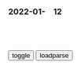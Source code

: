 ### 2022-01-　12

```note
```

<table id="tbc" style="white-space:pre-wrap">
</table>
<button onclick="toggleb()">toggle</button>
<button onclick="loadparse()">loadparse</button>
<br>
<!-- 🌸<br>🍅-　-🍑<hr>🍀 -->
<pre>
<textarea rows="30" cols="100" style="display: none" id="tar">

<font size="2"><b>
12军扩军9000，邓xp却指着肖永银批评：没有rm，哪有你解f军</b></font><br>
https://mbd.baidu.com/newspage/data/landingsuper?context=%7B%22nid%22%3A%22news_8939633268510046269%22%7D&n_type=-1&p_from=-1

<font size="1" style="color:#DCDCDC"><b>2022/1/12 下午11:08:25</b></font><br>

<font size="2"><b>
肖申克救赎：瑞德再次申请假释，如今说出内心的想法，反而通过了,影视,犯罪片,好看视频</b></font><br>
https://haokan.baidu.com/v?vid=2310756615943814867&sfrom=baidu-feed

对我来说那只是个虚词，z客发明出来的词。好让你们这种穿西装打领带的年轻人有活可干。

那个年轻的犯下重罪的蠢孩子，我想和他谈谈人生道理，告诉他善恶是非。但我不能，因为那个孩子早就不见了，只剩下这位耄耋老人孤身一人，我必须得接受现实。改过自新，都是胡说八道的。

<font size="1" style="color:#DCDCDC"><b>2022/1/12 下午10:56:25</b></font><br>

<font size="2"><b>
英议员称大型犬碳排相当于一辆SUV，呼吁改养、共享小型犬被批</b></font><br>
https://mbd.baidu.com/newspage/data/landingsuper?context=%7B%22nid%22%3A%22news_9641766164215973537%22%7D&n_type=-1&p_from=-1

<font size="1" style="color:#DCDCDC"><b>2022/1/12 下午10:46:36</b></font><br>

<font size="2"><b>
嫡长子继承制：宗法制的核心，却被别有用心者曲解为长房继承制</b></font><br>
https://mbd.baidu.com/newspage/data/landingsuper?context=%7B%22nid%22%3A%22news_9629449336158593450%22%7D&n_type=-1&p_from=-1

<font size="1" style="color:#DCDCDC"><b>2022/1/12 下午10:46:25</b></font><br>

<font size="2"><b>
就因为偷了个懒，杭州这户人家损失惨重……</b></font><br>
https://mbd.baidu.com/newspage/data/landingsuper?context=%7B%22nid%22%3A%22news_9558481770633050171%22%7D&n_type=-1&p_from=-1

https://pics3.baidu.com/feed/279759ee3d6d55fbb573230275e8f94321a4ddb4.jpeg
https://pics3.baidu.com/feed/279759ee3d6d55fbb573230275e8f94321a4ddb4.jpeg?token=54cddda37710b5d7b6b2c5b6e540cf62
http://pic.rmb.bdstatic.com/bjh/news/5fe9b35c53016fda4347606b856bdf42.gif

<font size="1" style="color:#DCDCDC"><b>2022/1/12 下午10:44:35</b></font><br>

<font size="2"><b>
郑州“最惨火锅店”半年停业3次亏几十万！老板11行海报道尽辛酸</b></font><br>
https://mbd.baidu.com/newspage/data/landingsuper?context=%7B%22nid%22%3A%22news_9563367553446412996%22%7D&n_type=-1&p_from=-1

https://pics4.baidu.com/feed/0823dd54564e925862ca5f12d1ce6951cdbf4e22.jpeg
https://pics4.baidu.com/feed/0823dd54564e925862ca5f12d1ce6951cdbf4e22.jpeg?token=3242226d44d87e0b046763796236317d

<font size="1" style="color:#DCDCDC"><b>2022/1/12 下午10:35:26</b></font><br>

<font size="2"><b>
原来，古人的衣服长这样！</b></font><br>
https://mbd.baidu.com/newspage/data/landingsuper?context=%7B%22nid%22%3A%22news_8954920388586003179%22%7D&n_type=-1&p_from=-1

https://pics3.baidu.com/feed/0eb30f2442a7d93310a9105d340c661a73f00168.jpeg
https://pics3.baidu.com/feed/0eb30f2442a7d93310a9105d340c661a73f00168.jpeg?token=fcbe84d8eaa173e38fd133a4646db26b

https://pics2.baidu.com/feed/1b4c510fd9f9d72a93b2251f716d9f3d359bbbab.jpeg
https://pics2.baidu.com/feed/1b4c510fd9f9d72a93b2251f716d9f3d359bbbab.jpeg?token=a75751c25fa3b060c4201df17f6e9e84

<font size="1" style="color:#DCDCDC"><b>2022/1/12 下午9:15:03</b></font><br>

<font size="2"><b>
《昭和米g物语》专访：讲好zg故事，不一定要讲zg的故事</b></font><br>
https://mbd.baidu.com/newspage/data/landingsuper?context=%7B%22nid%22%3A%22news_9456521518942771530%22%7D&n_type=-1&p_from=-1

<font size="1" style="color:#DCDCDC"><b>2022/1/12 下午9:12:57</b></font><br>

<font size="2"><b>
人间丨90后小伙写趣味对联走红：曾是半导体工程师，最忙时一天写数百副收入过万</b></font><br>
https://mbd.baidu.com/newspage/data/landingsuper?context=%7B%22nid%22%3A%22news_9516909996052939945%22%7D&n_type=-1&p_from=-1

“初见时见色起意，再遇时一见倾心”

早上不起晚上不睡，一到期末啥也不会。（g旗）啊对对对，开摆。
https://pics1.baidu.com/feed/faedab64034f78f06f2a81da015bb25cb3191c6d.jpeg
https://pics1.baidu.com/feed/faedab64034f78f06f2a81da015bb25cb3191c6d.jpeg?token=176a57a30e6add4c3ec33f90a9cd2059

曾梦想仗剑走天涯，因没钱取消原计划。
https://pics7.baidu.com/feed/8644ebf81a4c510f9353047c18339d24d52aa5b1.jpeg
https://pics7.baidu.com/feed/8644ebf81a4c510f9353047c18339d24d52aa5b1.jpeg?token=00fd2dbff2ce0f21e1aa437176023dcf

<font size="1" style="color:#DCDCDC"><b>2022/1/12 下午9:08:02</b></font><br>

<font size="4"><b>
梁启超：zg文化与印度文化</b></font><br>
https://m.thepaper.cn/baijiahao_16242683

不曾有多少礼物孝敬哥哥，却是老哥哥给我们那份贵重礼物，真叫我们永世不能忘记。

一、教给我们知道有绝对的自由

二、教给我们知道有绝对的爱

<font size="1" style="color:#DCDCDC"><b>2022/1/12 下午8:40:28</b></font><br>

<font size="2"><b>
肖申克救赎：靠着曾经伪造的身份，监狱长的财产现在全是安迪的了,影视,犯罪片,好看视频</b></font><br>
https://haokan.baidu.com/v?vid=11197799385626218863&sfrom=baidu-feed

肖申克监狱，贪污，谋杀。

主的审判，迅速降临。

<font size="1" style="color:#DCDCDC"><b>2022/1/12 下午8:15:26</b></font><br>

<font size="2"><b>
年底了如何优雅地摸鱼？6款神器直呼“丧心病狂”</b></font><br>
https://mbd.baidu.com/newspage/data/landingsuper?context=%7B%22nid%22%3A%22news_9436911072007047911%22%7D&n_type=-1&p_from=-1

https://pics0.baidu.com/feed/7dd98d1001e939014224a9b62981e2ee37d1968e.jpeg?token=f47e1e810f8939a330820983de58b862
https://pics0.baidu.com/feed/7dd98d1001e939014224a9b62981e2ee37d1968e.jpeg
https://pics0.baidu.com/feed/7dd98d1001e939014224a9b62981e2ee37d1968e.jpeg?token=f47e1e810f8939a330820983de58b862.jpg

<font size="1" style="color:#DCDCDC"><b>2022/1/12 下午8:32:00</b></font><br>

<font size="2"><b>
河n一医生冒充“道上的兄弟”，编造密接者信息敲诈羊肉汤馆50万</b></font><br>
https://baijiahao.baidu.com/s?id=1721721213879153594&wfr=spider&for=pc

<font size="1" style="color:#DCDCDC"><b>2022/1/12 下午8:18:03</b></font><br>

<font size="2"><b>
河n确诊为何仍在增加？河南y情最新消息今天：河n新增本土118例安阳65例</b></font><br>
https://baijiahao.baidu.com/s?id=1721737761955332812&wfr=spider&for=pc

<font size="1" style="color:#DCDCDC"><b>2022/1/12 下午5:20:02</b></font><br>

<font size="2"><b>
河n一临床检验中心区域负责人实施引起病d传播行为被立案</b></font><br>
https://baijiahao.baidu.com/s?id=1721737094656831049&wfr=spider&for=pc

<font size="1" style="color:#DCDCDC"><b>2022/1/12 下午5:02:54</b></font><br>

<font size="2"><b>
【朗報】ヒロアカの麗日お茶子ちゃん、クリスマスコスプレをするwwwwwww - ３次エロ画像 - エロ画像</b></font><br>
https://ja.porn-images-xxx.com/image/good-newshiroakas-reika-ochako-chan-wwww-cosplaying-christmas/

https://static10.porn-images-xxx.com/upload/20220111/1021/1045312/1.jpg
https://static10.porn-images-xxx.com/upload/20220111/1021/1045312/2.jpg
https://static10.porn-images-xxx.com/upload/20220111/1021/1045312/3.jpg
https://static10.porn-images-xxx.com/upload/20220111/1021/1045312/6.jpg

<font size="1" style="color:#DCDCDC"><b>2022/1/12 下午2:27:08</b></font><br>

<font size="2"><b>
程序员写程序时头顶冒烟，白烟缭绕向上缓慢腾起：CPU在燃烧,科学,科普,好看视频</b></font><br>
https://haokan.baidu.com/v?vid=2886126672945062682&sfrom=baidu-feed

<font size="1" style="color:#DCDCDC"><b>2022/1/12 下午2:03:43</b></font><br>

<font size="2"><b>
凡事千万不要只看表面，否则，结局肯定会很惨！一部反思动画,动漫,欧美动漫,好看视频</b></font><br>
https://haokan.baidu.com/v?vid=6949031987461375042&sfrom=baidu-feed

<font size="1" style="color:#DCDCDC"><b>2022/1/12 下午1:59:54</b></font><br>

<font size="2"><b>
败家：男子当年被打断右手，苦练五年练成左手，结果又被打断了,影视,动作片,好看视频</b></font><br>
https://haokan.baidu.com/v?vid=3274280365247477244&sfrom=baidu-feed

<font size="1" style="color:#DCDCDC"><b>2022/1/12 下午1:58:07</b></font><br>

<font size="2"><b>
教主：张无忌成明教教主，直接摧毁明教神功，野心初显！,影视,武侠片,好看视频</b></font><br>
https://haokan.baidu.com/v?vid=17410754413645831400&sfrom=baidu-feed

越聪明的人，就越惹人讨厌。

<font size="1" style="color:#DCDCDC"><b>2022/1/12 下午12:06:54</b></font><br>

<font size="2"><b>
12年来爱娃常被希特勒羞辱，作为补偿，希特勒决定在死前与她结婚,历史,世界历史,好看视频</b></font><br>
https://haokan.baidu.com/v?vid=5469926423364290535&sfrom=baidu-feed

爱娃常常被希特勒羞辱，但爱娃却仍然保持着对他的绝对忠诚。a龖龖囗

对于希特勒来说爱娃不过是个可爱的小玩意，她缺乏逻辑性，头脑愚笨，只是长得漂亮而已。

在第二次世界大战开战前的日子里，希特勒忙于对英法搞国际讹诈，准备战争。

<font size="1" style="color:#DCDCDC"><b>2022/1/12 上午10:19:45</b></font><br>

<font size="2"><b>
网络上的白富美，现实中的女屌丝，一部揭露网红虚伪生活的动画,搞笑,吐槽视频,好看视频</b></font><br>
https://haokan.baidu.com/v?vid=765190006541292982&sfrom=baidu-feed

实际上人家八层磨皮十级滤镜，每天工作就是制作各种假象，包装自己吸粉赚钱。

<font size="1" style="color:#DCDCDC"><b>2022/1/12 上午10:14:06</b></font><br>

</textarea>
</pre>
<!-- 🍀<br>🍑-　-🍅<hr>🌸 -->

```tip
```

<script src="https://cdn.jsdelivr.net/npm/jquery@3.5.1/dist/jquery.min.js"></script>

<link rel="stylesheet" href="https://cdn.jsdelivr.net/gh/fancyapps/fancybox@3.5.7/dist/jquery.fancybox.min.css" />
<script src="https://cdn.jsdelivr.net/gh/fancyapps/fancybox@3.5.7/dist/jquery.fancybox.min.js"></script>

<script type="text/javascript">

var __urlRegex = /(\b(https?|ftp|file):\/\/[-A-Z0-9+&@#\/%?=~_|!:,.;]*[-A-Z0-9+&@#\/%=~_|])/ig;
var __imgRegex = /\.(?:jpe?g|gif|png|webp)$/i;

loadparse();

function parseURL($string){

    var exp = __urlRegex;
    return $string.replace(exp,function(match){
            __imgRegex.lastIndex=0;
            if(__imgRegex.test(match)){
                return '<a data-fancybox="gallery" href="' + match.replace("/p=700", "")
                 + '"><img src="' + match.replace("/p=700", "/p=160x200")+'" width="64"></a>';
            }
            else{
                return '<a href="' + match + '" target="_blank">' + match + '</a>';
            }
        }
    );
}

function loadparse() {
  tbc.innerHTML = parseURL(tar.value);
}

function toggleb() {
  var x = document.getElementById("tar");
  if (x.style.display === "none") {
    x.style.display = "";
  } else {
    x.style.display = "none";
  }
}

</script>
